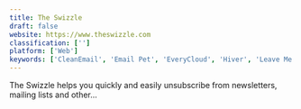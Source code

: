 ```yaml
---
title: The Swizzle
draft: false 
website: https://www.theswizzle.com
classification: ['']
platform: ['Web']
keywords: ['CleanEmail', 'Email Pet', 'EveryCloud', 'Hiver', 'Leave Me Alone', 'MailClark', 'Mailstrom', 'Mailswipe', 'My Blend', 'ProtonMail', 'Sanebox', 'SpamTitan by TitanHQ', 'Throttle', 'Unlistr', 'Unroll.Me for iOS', 'Zoho Campaigns']
---
```

The Swizzle helps you quickly and easily unsubscribe from newsletters, mailing lists and other...